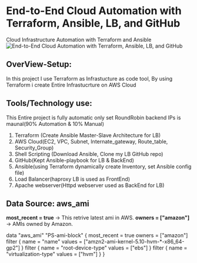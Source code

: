 # End-to-End Cloud Automation with Terraform, Ansible, LB, and GitHub
Cloud Infrastructure Automation with Terraform and Ansible
![End-to-End Cloud Automation with Terraform, Ansible, LB, and GitHub](https://github.com/user-attachments/assets/d4bd950a-2afc-462b-8d32-011d4cc2d768)

## OverView-Setup: 
In this project I use Terraform as Infrastucture as code tool, By using Terraform i create Entire Infrastucrture on AWS Cloud 

## Tools/Technology use:
  This Entire project is fully automatic only set RoundRobin backend IPs is maunal(90% Automation & 10% Manual)
1. Terraform (Create Ansible Master-Slave Architecture for LB)
2. AWS Cloud(EC2, VPC, Subnet, Internate_gateway, Route_table, Security_Group)
3. Shell Scripting (Download Ansible, Clone my LB GitHub repo)
4. GitHub(Kept Ansible-playbook for LB & BackEnd)
5. Ansible(using Terraform dynamically create Inventory, set Ansible config file)
6. Load Balancer(haproxy LB is used as FrontEnd)
7. Apache webserver(Httpd webserver used as BackEnd for LB)


##  Data Source: aws_ami
**most_recent = true** -> This retrive latest ami in AWS.
**owners = ["amazon"]** -> AMIs owned by Amazon.


   data "aws_ami" "PS-ami-block" {
      most_recent = true
      owners = ["amazon"]
      filter {
        name = "name"
        values = ["amzn2-ami-kernel-5.10-hvm-*-x86_64-gp2"]
      }
      filter {
        name = "root-device-type"
        values = ["ebs"]
      }
      filter {
        name = "virtualization-type"
        values = ["hvm"]
     }
    }

    
